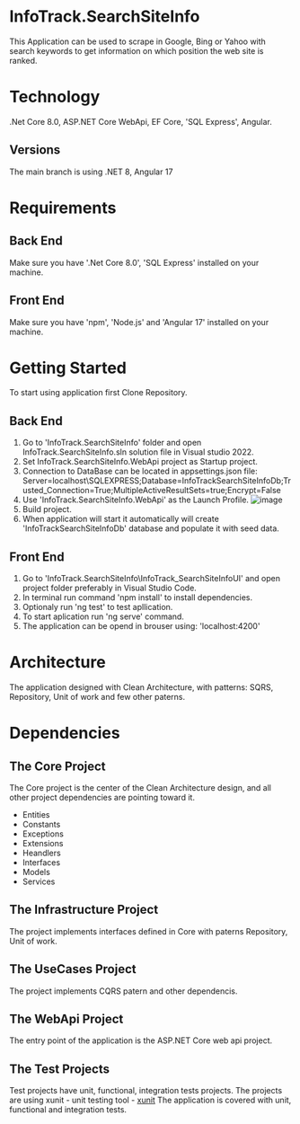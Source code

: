 # InfoTrack.SearchSiteInfo

This Application can be used to scrape in Google, Bing or Yahoo with search keywords to get information on which position the web site is ranked. 

# Technology

.Net Core 8.0, ASP.NET Core WebApi, EF Core, 'SQL Express', Angular.

## Versions

The main branch is using .NET 8, Angular 17

# Requirements

## Back End
 Make sure you have '.Net Core 8.0', 'SQL Express' installed on your machine.
## Front End
 Make sure you have 'npm', 'Node.js' and 'Angular 17' installed on your machine.

# Getting Started

To start using application first Clone Repository.

## Back End
1. Go to 'InfoTrack.SearchSiteInfo' folder and open InfoTrack.SearchSiteInfo.sln solution file in Visual studio 2022.
2. Set InfoTrack.SearchSiteInfo.WebApi project as Startup project.
3. Connection to DataBase can be located in appsettings.json file: 
   Server=localhost\\SQLEXPRESS;Database=InfoTrackSearchSiteInfoDb;Trusted_Connection=True;MultipleActiveResultSets=true;Encrypt=False
4. Use 'InfoTrack.SearchSiteInfo.WebApi' as the Launch Profile. ![image](https://github.com/user-attachments/assets/17256981-bdc6-40fb-9f7d-33a27893bbbb)
5. Build project.
6. When application will start it automatically will create 'InfoTrackSearchSiteInfoDb' database and populate it with seed data.

## Front End
1. Go to 'InfoTrack.SearchSiteInfo\InfoTrack_SearchSiteInfoUI' and open project folder preferably in Visual Studio Code.
2. In terminal run command 'npm install' to install dependencies. 
3. Optionaly run 'ng test' to test apllication.
4. To start aplication run 'ng serve' command.
5. The application can be opend in brouser using: 'localhost:4200'


# Architecture

The application designed with Clean Architecture, with patterns: SQRS, Repository, Unit of work and few other paterns.

# Dependencies

## The Core Project

The Core project is the center of the Clean Architecture design, and all other project dependencies are pointing toward it.

- Entities
- Constants
- Exceptions
- Extensions
- Heandlers
- Interfaces
- Models
- Services

## The Infrastructure Project

The project implements interfaces defined in Core with paterns Repository, Unit of work.

## The UseCases Project

The project implements CQRS patern and other dependencis.

## The WebApi Project

The entry point of the application is the ASP.NET Core web api project.

## The Test Projects

Test projects have unit, functional, integration tests projects. The projects are using xunit - unit testing tool - [xunit](https://www.nuget.org/packages/xunit) 
The application is covered with unit, functional and integration tests.





